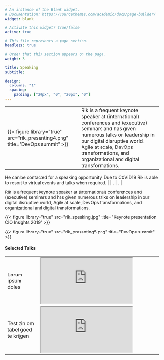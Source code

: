 ```yaml
---
# An instance of the Blank widget.
# Documentation: https://sourcethemes.com/academic/docs/page-builder/
widget: blank

# Activate this widget? true/false
active: true

# This file represents a page section.
headless: true

# Order that this section appears on the page.
weight: 3

title: Speaking
subtitle:

design:
  columns: "1"
  spacing:
    padding: ["20px", "0", "20px", "0"]
---
```


|  |  |
| ---------------------------------------------------------------------------------------------------------------------- | ------------- |
| {{< figure library="true" src="rik_presenting4.png" title="DevOps summit" >}} | Rik is a frequent keynote speaker at (international) conferences and (executive) seminars and has given numerous talks on leadership in our digital disruptive world, Agile at scale, DevOps transformations, and organizational and digital transformations. 

He can be contacted for a speaking opportunity. Due to COVID19 Rik is able to resort to virtual events and talks when required. |
| .  | .  |

Rik is a frequent keynote speaker at (international) conferences and (executive) seminars and has given numerous talks on leadership in our digital disruptive world, Agile at scale, DevOps transformations, and organizational and digital transformations.



{{< figure library="true" src="rik_speaking.jpg" title="Keynote presentation CIO Insights 2019" >}} 

{{< figure library="true" src="rik_presenting5.png" title="DevOps summit" >}}



#### Selected Talks

<table width="500px">
    <tr>
        <td width="100px">Lorum ipsum doles</td>
        <td width="400px"><iframe src="https://www.youtube.com/embed/XujJZxfeCaM?autoplay=1" allowfullscreen title="YouTube Video"></iframe></td></tr>
    <tr><td width="100px">Test zin om tabel goed te krijgen</td>
        <td width="400px"><iframe src="https://www.youtube.com/embed/XujJZxfeCaM?autoplay=1" allowfullscreen title="YouTube Video"></iframe></td></tr></table>






